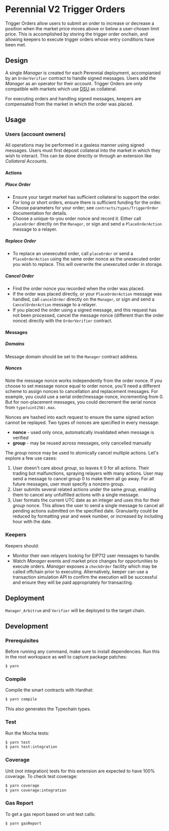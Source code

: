 # Perennial V2 Trigger Orders

Trigger Orders allow users to submit an order to increase or decrease a position when the market price moves above or below a user-chosen limit price. This is accomplished by storing the trigger order onchain, and allowing keepers to execute trigger orders whose entry conditions have been met.

## Design

A single _Manager_ is created for each Perennial deployment, accompianied by an `OrderVerifier` contract to handle signed messages. Users add the _Manager_ as an operator for their account. Trigger Orders are only compatible with markets which use [DSU](https://www.dsu.money/) as collateral.

For executing orders and handling signed messages, keepers are compensated from the market in which the order was placed.

## Usage

### Users (account owners)
All operations may be performed in a gasless manner using signed messages. Users must first deposit collateral into the market in which they wish to interact. This can be done directly or through an extension like _Collateral Accounts_.

#### Actions

##### Place Order
- Ensure your target market has sufficient collateral to support the order. For long or short orders, ensure there is sufficient funding for the order.
- Choose parameters for your order; see `contracts/types/TriggerOrder` documentation for details.
- Choose a unique-to-you order nonce and record it. Either call `placeOrder` directly on the `Manager`, or sign and send a `PlaceOrderAction` message to a relayer.

##### Replace Order
- To replace an unexecuted order, call `placeOrder` or send a `PlaceOrderAction` using the same order nonce as the unexecuted order you wish to replace. This will overwrite the unexecuted order in storage.

##### Cancel Order
- Find the order nonce you recorded when the order was placed.
- If the order was placed directly, or your `PlaceOrderAction` message was handled, call `cancelOrder` directly on the `Manager`, or sign and send a `CancelOrderAction` message to a relayer.
- If you placed the order using a signed message, and this request has not been processed, cancel the message nonce (different than the order nonce) directly with the `OrderVerifier` contract.

#### Messages

##### Domains
Message domain should be set to the `Manager` contract address.

##### Nonces
Note the message nonce works independently from the order nonce. If you choose to set message nonce equal to order nonce, you'll need a different scheme to assign nonces to cancellation and replacement messages. For example, you could use a serial order/message nonce, incrementing from 0. But for non-placement messages, you could decrement the serial nonce from `type(uint256).max`.

Nonces are hashed into each request to ensure the same signed action cannot be replayed. Two types of nonces are specified in every message:
- __nonce__ - used only once, automatically invalidated when message is verified
- __group__ - may be reused across messages, only cancelled manually

The _group_ nonce may be used to atomically cancel multiple actions. Let's explore a few use cases:
1. User doesn't care about _group_, so leaves it 0 for all actions. Their trading bot malfunctions, spraying relayers with many actions. User may send a message to cancel group 0 to make them all go away. For all future messages, user must specify a nonzero group.
1. User submits several related actions under the same _group_, enabling them to cancel any unfulfilled actions with a single message.
1. User formats the current UTC date as an integer and uses this for their _group_ nonce. This allows the user to send a single message to cancel all pending actions submitted on the specified date. Granularity could be reduced by formatting year and week number, or increased by including hour with the date.

### Keepers
Keepers should:
- Monitor their own relayers looking for EIP712 user messages to handle.
- Watch _Manager_ events and market price changes for opportunities to execute orders. _Manager_ exposes a `checkOrder` facility which may be called offchain prior to executing. Alternatively, keeper can use a transaction simulation API to confirm the execution will be successful and ensure they will be paid appropriately for transacting.

## Deployment
`Manager_Arbitrum` and `Verifier` will be deployed to the target chain.

## Development

### Prerequisites

Before running any command, make sure to install dependencies. Run this in the root workspace as well to capture package patches:

```sh
$ yarn
```

### Compile

Compile the smart contracts with Hardhat:

```sh
$ yarn compile
```

This also generates the Typechain types.

### Test

Run the Mocha tests:

```sh
$ yarn test
$ yarn test:integration
```

### Coverage

Unit (not integration) tests for this extension are expected to have 100% coverage. To check test coverage:

```sh
$ yarn coverage
$ yarn coverage:integration
```

### Gas Report

To get a gas report based on unit test calls:

```sh
$ yarn gasReport
```